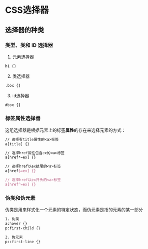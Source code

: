 # CSS选择器

## 选择器的种类

### 类型、类和 ID 选择器
1. 元素选择器
```tex
h1 {}
```
2. 类选择器
```tex
.box {}
```
3. id选择器
```tex
#box {}
```

### 标签属性选择器
这组选择器是根据元素上的标签**属性**的存在来选择元素的方式：
```tex
// 选择有title属性的<a>标签
a[title] {}

// 选择href属性包含ex的<a>标签
a[href*=ex] {}

// 选择href以ex结尾的<a>标签
a[href$=ex] {}

// 选择href以ex开头的<a>标签
a[href^=ex] {}
```

### 伪类和伪元素
伪类是用来样式化一个元素的特定状态，而伪元素是指的元素的某一部分
```tex
1. 伪类
a:hover {}
p:first-child {}

2. 伪元素
p::first-line {}
```

